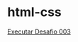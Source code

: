 # html-css
 
<a href="https://kutnerisabela.github.io/html-css/exerc%C3%ADcios/DESAFIOS/003/android.html">Executar Desafio 003</a>